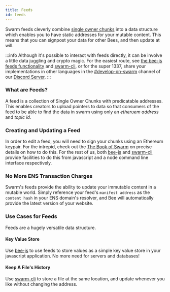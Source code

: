 ```yaml
---
title: Feeds
id: feeds
---
```


Swarm feeds cleverly combine [single owner chunks]() into a data structure which enables you to have static addresses for your mutable content. This means that you can signpost your data for other Bees, and then update at will.

:::info
Although it's possible to interact with feeds directly, it can be involve a little data juggling and crypto magic. For the easiest route, see [the bee-js feeds functionality]() and [swarm-cli](), or for the super 1337, share your implementations in other languages in the [#develop-on-swarm]() channel of our [Discord Server](https://discord.gg/wdghaQsGq5).
:::

### What are Feeds?

A feed is a collection of Single Owner Chunks with predicatable addresses. This enables creators to upload pointers to data so that consumers of the feed to be able to find the data in swarm using only an *etheruem address* and *topic id*.

### Creating and Updating a Feed

In order to edit a feed, you will need to sign your chunks using an Ethereum keypair. For the intrepid, check out the [The Book of Swarm](https://gateway.ethswarm.org/bzz/latest.bookofswarm.eth/) on precise details on how to do this. For the rest of us, both [bee-js]() and [swarm-cli]() provide facilities to do this from javascript and a node command line interface respectively.

### No More ENS Transaction Charges

Swarm's feeds provide the ability to update your immutable content in a mutable world. Simply reference your feed's `manifest address` as the `content hash` in your ENS domain's resolver, and Bee will automatically provide the latest version of your website. 

### Use Cases for Feeds

Feeds are a hugely versatile data structure.

#### Key Value Store

Use [bee-js]() to use feeds to store values as a simple key value store in your javascript application. No more need for servers and databases!

#### Keep A File's History

Use [swarm-cli]() to store a file at the same location, and update whenever you like without changing the address.